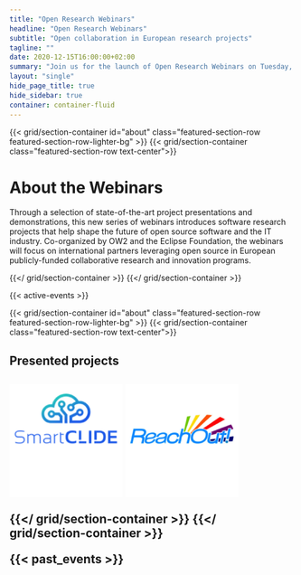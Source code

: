 ```yaml
---
title: "Open Research Webinars"
headline: "Open Research Webinars"
subtitle: "Open collaboration in European research projects"
tagline: ""
date: 2020-12-15T16:00:00+02:00
summary: "Join us for the launch of Open Research Webinars on Tuesday, December 15, 2020 at 16:00"
layout: "single"
hide_page_title: true
hide_sidebar: true
container: container-fluid
---
```


{{< grid/section-container id="about" class="featured-section-row featured-section-row-lighter-bg" >}}
{{< grid/section-container class="featured-section-row text-center">}}
<h1>About the Webinars</h1>
Through a selection of state-of-the-art project presentations and demonstrations, this new series of webinars introduces software research projects that help shape the future of open source software and the IT industry. Co-organized by OW2 and the Eclipse Foundation, the webinars will focus on international partners leveraging open source in European publicly-funded collaborative research and innovation programs.

{{</ grid/section-container >}}
{{</ grid/section-container >}}

{{< active-events >}}


{{< grid/section-container id="about" class="featured-section-row featured-section-row-lighter-bg" >}}
{{< grid/section-container class="featured-section-row text-center">}}
<h2>Presented projects<h2>
<a href=""><img src="2020/december/images/smartclide-squared-aligned.png" width="200" alt="SmartCLIDE"></a>
<a href=""><img src="2020/december/images/reachout-squared-aligned.png" width="200" alt="ReachOut!"></a>

{{</ grid/section-container >}}
{{</ grid/section-container >}}

{{< past_events >}}
